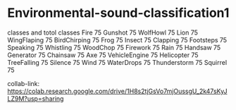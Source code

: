 # Environmental-sound-classification1

classes and totol classes
Fire 75
Gunshot 75
WolfHowl 75
Lion 75
WingFlaping 75
BirdChirping 75
Frog 75
Insect 75
Clapping 75
Footsteps 75
Speaking 75
Whistling 75
WoodChop 75
Firework 75
Rain 75
Handsaw 75
Generator 75
Chainsaw 75
Axe 75
VehicleEngine 75
Helicopter 75
TreeFalling 75
Silence 75
Wind 75
WaterDrops 75
Thunderstorm 75
Squirrel 75

collab-link: https://colab.research.google.com/drive/1H8s2tjGsVo7mjOussgU_2k47sKyJLZ9M?usp=sharing
